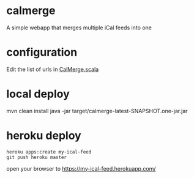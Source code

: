 # calmerge
A simple webapp that merges multiple iCal feeds into one

# configuration

Edit the list of urls in [CalMerge.scala](./blob/master/src/main/scala/us/penrose/calmerge/CalMerge.scala)

# local deploy

mvn clean install
java -jar target/calmerge-latest-SNAPSHOT.one-jar.jar

# heroku deploy

    heroku apps:create my-ical-feed
    git push heroku master

open your browser to https://my-ical-feed.herokuapp.com/
